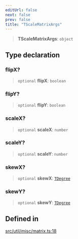 ```yaml
---
editUrl: false
next: false
prev: false
title: "TScaleMatrixArgs"
---
```


> **TScaleMatrixArgs**: `object`

## Type declaration

### flipX?

> `optional` **flipX**: `boolean`

### flipY?

> `optional` **flipY**: `boolean`

### scaleX?

> `optional` **scaleX**: `number`

### scaleY?

> `optional` **scaleY**: `number`

### skewX?

> `optional` **skewX**: [`TDegree`](/api/type-aliases/tdegree/)

### skewY?

> `optional` **skewY**: [`TDegree`](/api/type-aliases/tdegree/)

## Defined in

[src/util/misc/matrix.ts:18](https://github.com/fabricjs/fabric.js/blob/v6.0.0-rc4/src/util/misc/matrix.ts#L18)
